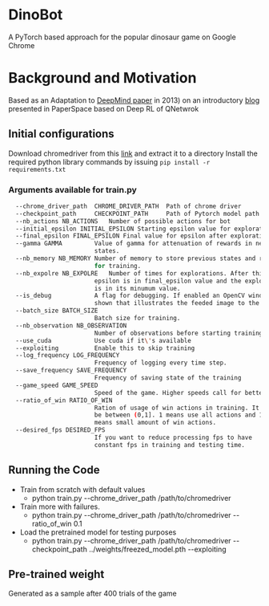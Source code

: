 # DinoBot
A PyTorch based approach for the popular dinosaur game on Google Chrome

# Background and Motivation
Based as an Adaptation to [DeepMind paper](https://www.cs.toronto.edu/~vmnih/docs/dqn.pdf) in 2013) on an introductory [blog](https://blog.paperspace.com/dino-run/) presented in PaperSpace based on Deep RL of QNetwrok

## Initial configurations
Download chromedriver from this [link](http://chromedriver.chromium.org/) and extract it to a directory
Install the required python library commands by issuing
```pip install -r requirements.txt```

### Arguments available for train.py
```bash
  --chrome_driver_path  CHROME_DRIVER_PATH  Path of chrome driver
  --checkpoint_path     CHECKPOINT_PATH     Path of Pytorch model path
  --nb_actions NB_ACTIONS   Number of possible actions for bot
  --initial_epsilon INITIAL_EPSILON Starting epsilon value for explorations
  --final_epsilon FINAL_EPSILON Final value for epsilon after exploration
  --gamma GAMMA         Value of gamma for attenuation of rewards in next
                        states.
  --nb_memory NB_MEMORY Number of memory to store previous states and rewards
                        for training.
  --nb_expolre NB_EXPOLRE   Number of times for explorations. After this time the 
                        epsilon is in final_epsilon value and the explorations
                        is in its minumum value.
  --is_debug            A flag for debugging. If enabled an OpenCV window is
                        shown that illustrates the feeded image to the netwrok
  --batch_size BATCH_SIZE
                        Batch size for training.
  --nb_observation NB_OBSERVATION
                        Number of observations before starting training
  --use_cuda            Use cuda if it\'s available
  --exploiting          Enable this to skip training
  --log_frequency LOG_FREQUENCY
                        Frequency of logging every time step.
  --save_frequency SAVE_FREQUENCY
                        Frequency of saving state of the training
  --game_speed GAME_SPEED
                        Speed of the game. Higher speeds call for better CPU/GPU.
  --ratio_of_win RATIO_OF_WIN
                        Ration of usage of win actions in training. It should
                        be between (0,1]. 1 means use all actions and 1e-6
                        means small amount of win actions.
  --desired_fps DESIRED_FPS
                        If you want to reduce processing fps to have
                        constant fps in training and testing time.
```

## Running the Code
* Train from scratch with default values
    * python train.py --chrome_driver_path /path/to/chromedriver
* Train more with failures.
    * python train.py --chrome_driver_path /path/to/chromedriver --ratio_of_win 0.1
* Load the pretrained model for testing purposes
    * python train.py --chrome_driver_path /path/to/chromedriver --checkpoint_path ../weights/freezed_model.pth --exploiting

## Pre-trained weight
Generated as a sample after 400 trials of the game